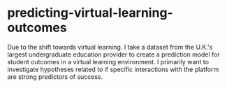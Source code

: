 # predicting-virtual-learning-outcomes
Due to the shift towards virtual learning. I take a dataset from the U.K.'s largest undergraduate education provider to create a prediction model for student outcomes in a virtual learning environment. I primarily want to investigate hypotheses related to if specific interactions with the platform are strong predictors of success.
